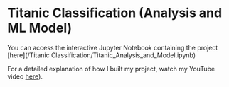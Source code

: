 
# Titanic Classification (Analysis and ML Model)

You can access the interactive Jupyter Notebook containing the project [here](/Titanic Classification/Titanic_Analysis_and_Model.ipynb)

For a detailed explanation of how I built my project, watch my YouTube video [here](https://youtu.be/ghwZvqg4RTM)).
